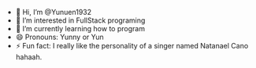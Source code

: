 - 👋 Hi, I’m @Yunuen1932
- 👀 I’m interested in FullStack programing
- 🌱 I’m currently learning how to program 
- 😄 Pronouns: Yunny or Yun
- ⚡ Fun fact: I really like the personality of a singer named Natanael Cano hahaah. 

<!---
Yunuen1932/Yunuen1932 is a ✨ special ✨ repository because its `README.md` (this file) appears on your GitHub profile.
You can click the Preview link to take a look at your changes.
--->
